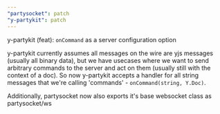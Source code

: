 ```yaml
---
"partysocket": patch
"y-partykit": patch
---
```


y-partykit (feat): `onCommand` as a server configuration option

y-partykit currently assumes all messages on the wire are yjs messages (usually all binary data), but we have usecases where we want to send arbitrary commands to the server and act on them (usually still with the context of a doc). So now y-partykit accepts a handler for all string messages that we're calling 'commands' - `onCommand(string, Y.Doc)`.

Additionally, partysocket now also exports it's base websocket class as partysocket/ws
